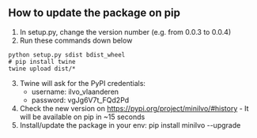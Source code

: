## How to update the package on pip
1) In setup.py, change the version number (e.g. from 0.0.3 to 0.0.4)
2) Run these commands down below
```
python setup.py sdist bdist_wheel
# pip install twine
twine upload dist/*
```
3) Twine will ask for the PyPI credentials:
    - username: ilvo_vlaanderen
    - password: vgJg6V7t_FQd2Pd
4) Check the new version on https://pypi.org/project/minilvo/#history - It will be available on pip in ~15 seconds
5) Install/update the package in your env: pip install minilvo --upgrade
